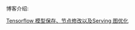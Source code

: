 
博客介绍:

[Tensorflow 模型保存、节点修改以及Serving 图优化](https://blog.csdn.net/Eric_1993/article/details/126197197)
